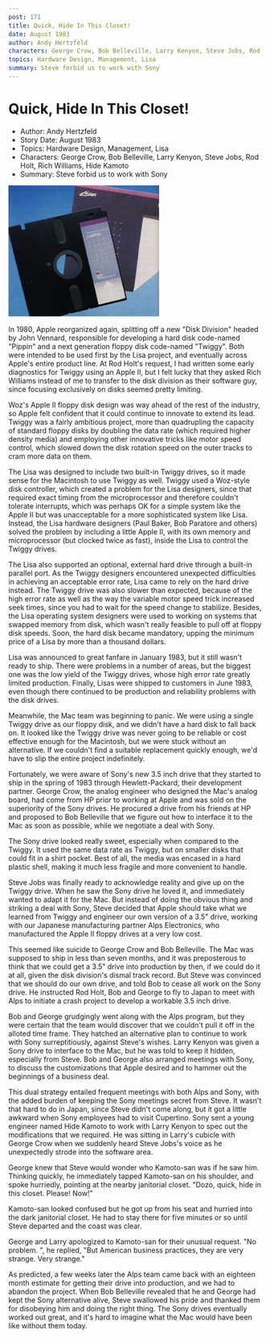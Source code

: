```yaml
---
post: 171
title: Quick, Hide In This Closet!
date: August 1983
author: Andy Hertzfeld
characters: George Crow, Bob Belleville, Larry Kenyon, Steve Jobs, Rod Holt, Rich Williams, Hide Kamoto
topics: Hardware Design, Management, Lisa
summary: Steve forbid us to work with Sony
---
```


# Quick, Hide In This Closet!
* Author: Andy Hertzfeld
* Story Date: August 1983
* Topics: Hardware Design, Management, Lisa
* Characters: George Crow, Bob Belleville, Larry Kenyon, Steve Jobs, Rod Holt, Rich Williams, Hide Kamoto
* Summary: Steve forbid us to work with Sony

![A Twiggy diskette](images/Macintosh/twiggy.jpg) 

    
In 1980, Apple reorganized again, splitting off a new "Disk Division" headed by John Vennard, responsible for developing a hard disk code-named "Pippin" and a next generation floppy disk code-named "Twiggy".  Both were intended to be used first by the Lisa project, and eventually across Apple's entire product line.  At Rod Holt's request, I had written some early diagnostics for Twiggy using an Apple II, but I felt lucky that they asked Rich Williams instead of me to transfer to the disk division as their software guy, since focusing exclusively on disks seemed pretty limiting.


   Woz's Apple II floppy disk design was way ahead of the rest of the industry, so Apple felt confident that it could continue to innovate to extend its lead.  Twiggy was a fairly ambitious project, more than quadrupling the capacity of standard floppy disks by doubling the data rate (which required higher density media) and employing other innovative tricks like motor speed control, which slowed down the disk rotation speed on the outer tracks to cram more data on them.  

   The Lisa was designed to include two built-in Twiggy drives, so it made sense for the Macintosh to use Twiggy as well.  Twiggy used a Woz-style disk controller, which created a problem for the Lisa designers, since that required exact timing from the microprocessor and therefore couldn't tolerate interrupts, which was perhaps OK for a simple system like the Apple II but was unacceptable for a more sophisticated system like Lisa.  Instead, the Lisa hardware designers (Paul Baker, Bob Paratore and others) solved the problem by including a little Apple II, with its own memory and microprocessor (but clocked twice as fast), inside the Lisa to control the Twiggy drives.

   The Lisa also supported an optional, external hard drive through a built-in parallel port.  As the Twiggy designers encountered unexpected difficulties in achieving an acceptable error rate, Lisa came to rely on the hard drive instead.   The Twiggy drive was also slower than expected, because of the high error rate as well as the way the variable motor speed trick increased seek times, since you had to wait for the speed change to stabilize.  Besides, the Lisa operating system designers were used to working on systems that swapped memory from disk, which wasn't really feasible to pull off at floppy disk speeds.  Soon, the hard disk became mandatory, upping the minimum price of a Lisa by more than a thousand dollars.

   Lisa was announced to great fanfare in January 1983, but it still wasn't ready to ship.  There were problems in a number of areas, but the biggest one was the low yield of the Twiggy drives, whose high error rate greatly limited production.  Finally, Lisas were shipped to customers in June 1983, even though there continued to be production and reliability problems with the disk drives.

   Meanwhile, the Mac team was beginning to panic.  We were using a single Twiggy drive as our floppy disk, and we didn't have a hard disk to fall back on.  It looked like the Twiggy drive was never going to be reliable or cost effective enough for the Macintosh, but we were stuck without an alternative.  If we couldn't find a suitable replacement quickly enough, we'd have to slip the entire project indefinitely.

   Fortunately, we were aware of Sony's new 3.5 inch drive that they started to ship in the spring of 1983 through Hewlett-Packard, their development partner.  George Crow, the analog engineer who designed the Mac's analog board, had come from HP prior to working at Apple and was sold on the superiority of the Sony drives.  He procured a drive from his friends at HP and proposed to Bob Belleville that we figure out how to interface it to the Mac as soon as possible, while we negotiate a deal with Sony.

   The Sony drive looked really sweet, especially when compared to the Twiggy.  It used the same data rate as Twiggy, but on smaller disks that could fit in a shirt pocket.  Best of all, the media was encased in a hard plastic shell, making it much less fragile and more convenient to handle.

   Steve Jobs was finally ready to acknowledge reality and give up on the Twiggy drive.  When he saw the Sony drive he loved it, and immediately wanted to adapt it for the Mac.  But instead of doing the obvious thing and striking a deal with Sony, Steve decided that Apple should take what we learned from Twiggy and engineer our own version of a 3.5" drive, working with our Japanese manufacturing partner Alps Electronics, who manufactured the Apple II floppy drives at a very low cost.

   This seemed like suicide to George Crow and Bob Belleville.  The Mac was supposed to ship in less than seven months, and it was preposterous to think that we could get a 3.5" drive into production by then, if we could do it at all, given the disk division's dismal track record.  But Steve was convinced that we should do our own drive, and told Bob to cease all work on the Sony drive.   He instructed Rod Holt, Bob and George to fly to Japan to meet with Alps to initiate a crash project to develop a workable 3.5 inch drive.

   Bob and George grudgingly went along with the Alps program, but they were certain that the team would discover that we couldn't pull it off in the alloted time frame.  They hatched an alternative plan to continue to work with Sony surreptitiously, against Steve's wishes.  Larry Kenyon was given a Sony drive to interface to the Mac, but he was told to keep it hidden, especially from Steve.  Bob and George also arranged meetings with Sony, to discuss the customizations that Apple desired and to hammer out the beginnings of a business deal.

   This dual strategy entailed frequent meetings with both Alps and Sony, with the added burden of keeping the Sony meetings secret from Steve.  It wasn't that hard to do in Japan, since Steve didn't come along, but it got a little awkward when Sony employees had to visit Cupertino. Sony sent a young engineer named Hide Kamoto to work with Larry Kenyon to spec out the modifications that we required.  He was sitting in Larry's cubicle with George Crow when we suddenly heard Steve Jobs's voice as he unexpectedly strode into the software area.

   George knew that Steve would wonder who Kamoto-san was if he saw him.  Thinking quickly, he immediately tapped Kamoto-san on his shoulder, and spoke hurriedly, pointing at the nearby janitorial closet.  "Dozo, quick, hide in this closet. Please! Now!"

   Kamoto-san looked confused but he got up from his seat and hurried into the dark janitorial closet.  He had to stay there for five minutes or so until Steve departed and the coast was clear.

   George and Larry apologized to Kamoto-san for their unusual request.  "No problem. ", he replied, "But American business practices, they are very strange. Very strange." 

   As predicted, a few weeks later the Alps team came back with an eighteen month estimate for getting their drive into production, and we had to abandon the project.  When Bob Belleville revealed that he and George had kept the Sony alternative alive, Steve swallowed his pride and thanked them for disobeying him and doing the right thing.  The Sony drives eventually worked out great, and it's hard to imagine what the Mac would have been like without them today.

